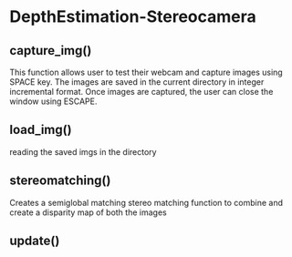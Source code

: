 # DepthEstimation-Stereocamera

## capture_img()
This function allows user to test their webcam and capture images using SPACE key. The images are saved in the current directory in integer incremental format.
Once images are captured, the user can close the window using ESCAPE.

## load_img()
reading the saved imgs in the directory

## stereomatching()
Creates a semiglobal matching stereo matching function to combine and create a disparity map of both the images

## update()